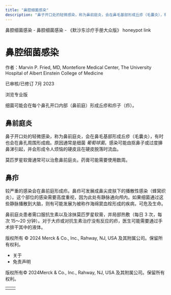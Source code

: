 ```yaml
---
title: "鼻腔细菌感染"
description: "鼻子开口处的轻微感染，称为鼻前庭炎，会在鼻毛基部形成丘疹（毛囊炎），有时也会在鼻孔周围形成痂。原因通常是细菌 _葡萄球菌_。感染可能由抠鼻子或过度擤鼻涕引起，并会形成令人烦恼的硬皮且在硬皮脱落时流血。"
---
```


﻿鼻腔细菌感染 \- 鼻腔细菌感染 \- 《默沙东诊疗手册大众版》 honeypot link

# 鼻腔细菌感染

作者：Marvin P. Fried, MD, Montefiore Medical Center, The University Hospital of
Albert Einstein College of Medicine

已审核/已修订 7月 2023

浏览专业版

细菌可能会在每个鼻孔开口内部（鼻前庭）形成丘疹和疖子（疖）。

## 鼻前庭炎

鼻子开口处的轻微感染，称为鼻前庭炎，会在鼻毛基部形成丘疹（毛囊炎），有时也会在鼻孔周围形成痂。原因通常是细菌 _葡萄球菌_。感染可能由抠鼻子或过度擤鼻涕引起，并会形成令人烦恼的硬皮且在硬皮脱落时流血。

莫匹罗星软膏通常可以治愈鼻前庭炎。药膏可能需要使用数周。

## 鼻疖

较严重的感染会在鼻前庭形成疖。鼻疖可发展成鼻尖皮肤下的播散性感染（蜂窝织炎）。这个部位的感染需要高度重视，因为此处有静脉通向颅内。如果细菌通过这些静脉播散到大脑，则有可能发展为被称作海绵窦血栓形成的疾病，可危及生命。

鼻前庭炎患者需口服抗生素以及涂抹莫匹罗星软膏，并局部热敷（每日 3 次，每次 15～20 分钟）。对于大疖或对抗生素治疗没有反应的疖，医生可能需要通过手术排干其中的液体。



版权所有 © 2024
Merck & Co., Inc., Rahway, NJ, USA 及其附属公司。保留所有权利。

- 关于
- 免责声明

版权所有© 2024Merck & Co., Inc., Rahway, NJ, USA 及其附属公司。保留所有权利。

|     |     |
| --- | --- |
|  |  |
